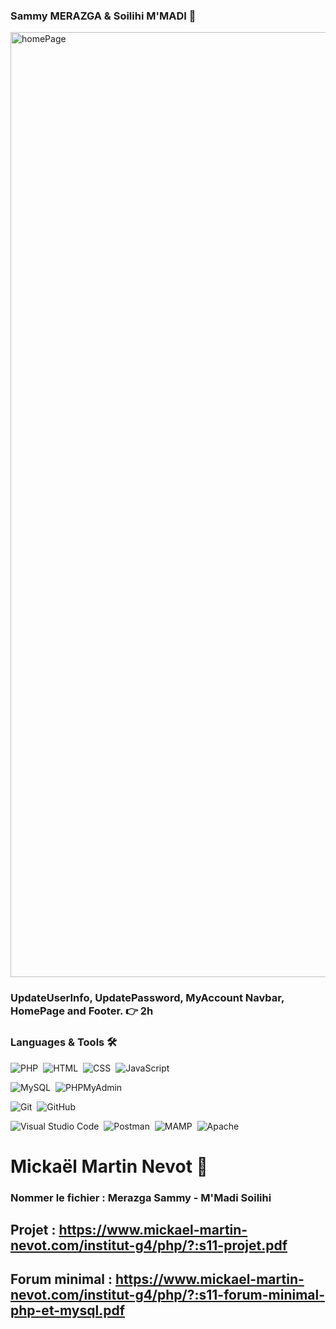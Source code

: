 ### Sammy MERAZGA & Soilihi M'MADI 🤝

<img width="1512" alt="homePage" src="https://user-images.githubusercontent.com/78353572/159131824-e63bf599-a99b-483b-89ff-04699896ab56.png">

### UpdateUserInfo, UpdatePassword, MyAccount Navbar, HomePage and Footer. 👉 2h

### Languages & Tools 🛠

![PHP](https://img.shields.io/badge/-php-05122A?style=flat&logo=php)&nbsp;
![HTML](https://img.shields.io/badge/-html5-05122A?style=flat&logo=html5)&nbsp;
![CSS](https://img.shields.io/badge/-css3-05122A?style=flat&logo=css3)&nbsp;
![JavaScript](https://img.shields.io/badge/-Javascript-05122A?style=flat&logo=javascript)&nbsp;

![MySQL](https://img.shields.io/badge/-MySQL-05122A?style=flat&logo=mysql&logoColor=white)&nbsp;
![PHPMyAdmin](https://img.shields.io/badge/-PHPMyAdmin-05122A?style=flat&logo=phpmyadmin&logoColor=white)&nbsp;

![Git](https://img.shields.io/badge/-Git-05122A?style=flat&logo=git)&nbsp;
![GitHub](https://img.shields.io/badge/-GitHub-05122A?style=flat&logo=github)&nbsp;

![Visual Studio Code](https://img.shields.io/badge/-Visual%20Studio%20Code-05122A?style=flat&logo=visual-studio-code&logoColor=007ACC)&nbsp;
![Postman](https://img.shields.io/badge/-Postman-05122A?style=flat&logo=postman)&nbsp;
![MAMP](https://img.shields.io/badge/-MAMP-05122A?style=flat&logo=mamp)&nbsp;
![Apache](https://img.shields.io/badge/-Apache-05122A?style=flat&logo=apache)&nbsp;

# Mickaël Martin Nevot 👋

### Nommer le fichier : Merazga Sammy - M'Madi Soilihi

## Projet : https://www.mickael-martin-nevot.com/institut-g4/php/?:s11-projet.pdf

## Forum minimal : https://www.mickael-martin-nevot.com/institut-g4/php/?:s11-forum-minimal-php-et-mysql.pdf
